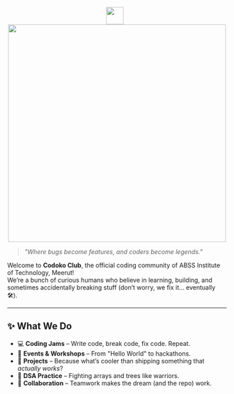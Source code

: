<p align="center">
  <img src="assets/nervous-dog-spinning.gif" width="40" style="vertical-align: middle; margin-right: 10px;" />
  <strong style="font-size: 2em;">
    <img src="assets/jkm.png" width="500" />
  </strong>
</p>

> *"Where bugs become features, and coders become legends."*  

Welcome to **Codoko Club**, the official coding community of ABSS Institute of Technology, Meerut!  
We’re a bunch of curious humans who believe in learning, building, and sometimes accidentally breaking stuff (don’t worry, we fix it… eventually 🛠️).  

---

## ✨ What We Do
- 💻 **Coding Jams** – Write code, break code, fix code. Repeat.  
- 🎯 **Events & Workshops** – From "Hello World" to hackathons.  
- 🚀 **Projects** – Because what’s cooler than shipping something that *actually works*?  
- 🧠 **DSA Practice** – Fighting arrays and trees like warriors.  
- 🤝 **Collaboration** – Teamwork makes the dream (and the repo) work.  
